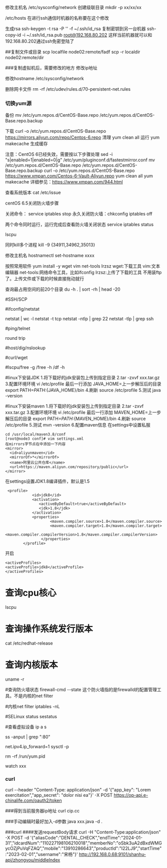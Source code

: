 修改主机名
/etc/sysconfig/network
创建级联目录
mkdir -p xx/xx/xx


/etc/hosts  在进行ssh通信时机器的名称要在这个修改


生成rsa
ssh-keygen -t rsa -P '' -f ~/.ssh/id_rsa
复制密钥到另一台机器
ssh-copy-id -i ~/.ssh/id_rsa.pub root@192.168.80.202
这样当前机器就可以和192.168.80.202通过ssh免密登陆了

##复制文件或目录
scp localfile node02:remote/fadf
scp -r localdir node02:remote/dir

###复制虚拟机后，需要修改的地方
修改ip地址

修改hostname
 /etc/sysconfig/network

删除网卡文件
rm -rf /etc/udev/rules.d/70-persistent-net.rules

### 切换yum源
备份
mv /etc/yum.repos.d/CentOS-Base.repo /etc/yum.repos.d/CentOS-Base.repo.backup

下载
curl -o /etc/yum.repos.d/CentOS-Base.repo https://mirrors.aliyun.com/repo/Centos-6.repo
清理 yum clean all
运行 yum makecache 生成缓存

注意：CentOS 6已经失效，需要按以下步骤处理
sed -i "s|enabled=1|enabled=0|g" /etc/yum/pluginconf.d/fastestmirror.conf
mv /etc/yum.repos.d/CentOS-Base.repo /etc/yum.repos.d/CentOS-Base.repo.backup
curl -o /etc/yum.repos.d/CentOS-Base.repo https://www.xmpan.com/Centos-6-Vault-Aliyun.repo 
yum clean all
yum makecache
详细参见：https://www.xmpan.com/944.html


查看系统版本
cat /etc/issue

centOS 6.5关闭防火墙步骤

关闭命令：  service iptables stop 
        永久关闭防火墙：chkconfig iptables off

两个命令同时运行，运行完成后查看防火墙关闭状态 
        service iptables status

lscpu




同时kill多个进程
kill -9 {34911,34962,35013}

修改主机名
hostnamectl set-hostname xxxx

按照常用软件
yum install -y wget vim net-tools lrzsz
wget:下载工具
vim:文本编辑器
net-tools:网络命令工具，比如ifconfig
lrzsz:上传了下载的工具 不用装ftp了。上传文件或下载的时候直接拖动就行



查询最占用空间的前20个目录
du -h . | sort -rh | head -20




#SSH/SCP


#ifconfig/netstat

netstat | wc -l
netstat -t tcp
netstat -ntlp | grep 22
netstat -tlp | grep ssh




#ping/telnet

round trip



#host/dig/nslookup

#curl/wget

#lscpu/free -g  /free -h /df -h



#linux下安装JDK
1.将下载好的jdk安装包上传到指定目录
2.tar -zxvf xxx.tar.gz
3.配置环境环境
vi /etc/profile
最后一行添加
JAVA_HOME=上一步解压后的目录
export PATH=$PATH:${JAVA_HOME}/bin
4.刷新
source /etc/profile
5.测试
java -version

#linux下安装maven
1.将下载好的jdk安装包上传到指定目录
2.tar -zxvf xxx.tar.gz
3.配置环境环境
vi /etc/profile
最后一行添加
MAVEN_HOME=上一步解压后的目录
export PATH=$PATH:${MAVEN_HOME}/bin
4.刷新
source /etc/profile
5.测试
mvn -version
6.配置maven信息
在settings中设置私服
```shell
cd /usr/local/maven3.8/conf
[root@node3 conf]# vim settings.xml
在mirrors字节点在中添加一下内容
<mirror>
  <id>aliyunmaven</id>
  <mirrorOf>*</mirrorOf>
  <name>阿里云公共仓库</name>
  <url>https://maven.aliyun.com/repository/public</url>
</mirror>
```
在settings设置JDK1.8编译插件，默认是1.5
```shell
 <profile>    
            <id>jdk8</id>    
            <activation>    
               <activeByDefault>true</activeByDefault>    
               <jdk>1.8</jdk>    
            </activation>    
            <properties>    
                    <maven.compiler.source>1.8</maven.compiler.source>    
                    <maven.compiler.target>1.8</maven.compiler.target>    
                    <maven.compiler.compilerVersion>1.8</maven.compiler.compilerVersion>    
                </properties>    
        </profile>
```
开启
```shell
<activeProfiles>
<activeProfile>jdk8</activeProfile>
</activeProfiles>
```


# 查询cpu核心
lscpu

# 查询操作系统发行版本
cat /etc/redhat-release

# 查询内核版本
uname -r

#查询防火墙状态
firewall-cmd --state
这个防火墙指的是firewalld的配置管理工具。不是内核的net filter

#内核net filter
iptables -nL

#SELinux status
sestatus

#查看虚拟设备
ip a s


ss -anput | grep ":80"

net.ipv4.ip_forward=1
sysctl -p





rm -rf /run/yum.pid

watch xxx 


### curl
curl --header "Content-Type: application/json" -d '{"app_key": "Lorem exercitation","app_secret": "dolor nisi ea"}' -X POST https://op-api.e-chinalife.com/oauth2/token

###得到当前服务器ip地址
curl cip.cc


###手动编辑时最好加入-d参数
 java  xxx.java -d .


###curl
####发送requestBody请求
curl -H "Content-Type:application/json" -X POST -d '{"aliasCode":"DENTAL_CHECK","endTime":"2024-01-31","idcardNum":"110227198106210018","memberNo":"oSbk3uA2dBxdWMGycOZjPuVqFZAQ","mobile":"13910286643","productId":"I22LJ9","startTime":"2023-02-01","username":"宋杨"}' http://192.168.0.68:9101/shanhu-api/zhongyou/middleIndex










